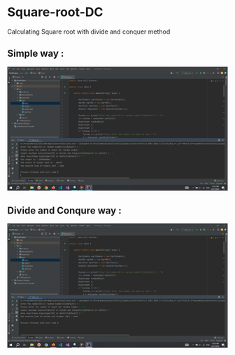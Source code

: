 # Square-root-DC
Calculating Square root with divide and conquer method

## Simple way :

<img src="./Pictures/1.png" alt="">

## Divide and Conqure way :

<img src="./Pictures/2.png" alt="">
